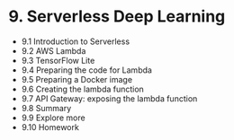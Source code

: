 # 9. Serverless Deep Learning
* 9.1 Introduction to Serverless
* 9.2 AWS Lambda
* 9.3 TensorFlow Lite
* 9.4 Preparing the code for Lambda
* 9.5 Preparing a Docker image
* 9.6 Creating the lambda function
* 9.7 API Gateway: exposing the lambda function
* 9.8 Summary
* 9.9 Explore more
* 9.10 Homework
